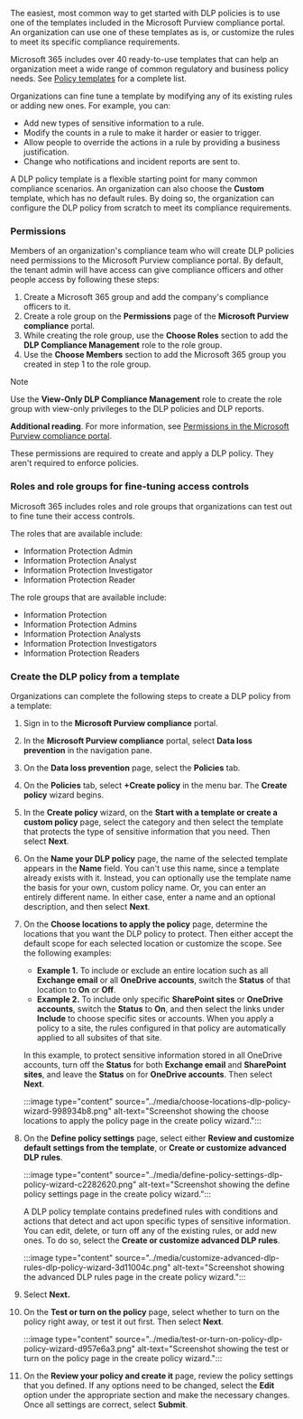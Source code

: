 The easiest, most common way to get started with DLP policies is to use one of the templates included in the Microsoft Purview compliance portal. An organization can use one of these templates as is, or customize the rules to meet its specific compliance requirements.

Microsoft 365 includes over 40 ready-to-use templates that can help an organization meet a wide range of common regulatory and business policy needs. See [Policy templates](/microsoft-365/compliance/dlp-policy-reference?azure-portal=true) for a complete list.

Organizations can fine tune a template by modifying any of its existing rules or adding new ones. For example, you can:

 -  Add new types of sensitive information to a rule.
 -  Modify the counts in a rule to make it harder or easier to trigger.
 -  Allow people to override the actions in a rule by providing a business justification.
 -  Change who notifications and incident reports are sent to.

A DLP policy template is a flexible starting point for many common compliance scenarios. An organization can also choose the **Custom** template, which has no default rules. By doing so, the organization can configure the DLP policy from scratch to meet its compliance requirements.

### Permissions

Members of an organization's compliance team who will create DLP policies need permissions to the Microsoft Purview compliance portal. By default, the tenant admin will have access can give compliance officers and other people access by following these steps:

1.  Create a Microsoft 365 group and add the company's compliance officers to it.
2.  Create a role group on the **Permissions** page of the **Microsoft Purview compliance** portal.
3.  While creating the role group, use the **Choose Roles** section to add the **DLP Compliance Management** role to the role group.
4.  Use the **Choose Members** section to add the Microsoft 365 group you created in step 1 to the role group.

> [!NOTE]
> Use the **View-Only DLP Compliance Management** role to create the role group with view-only privileges to the DLP policies and DLP reports.

**Additional reading**. For more information, see [Permissions in the Microsoft Purview compliance portal](/microsoft-365/compliance/microsoft-365-compliance-center-permissions?azure-portal=true).

These permissions are required to create and apply a DLP policy. They aren't required to enforce policies.

### Roles and role groups for fine-tuning access controls

Microsoft 365 includes roles and role groups that organizations can test out to fine tune their access controls.

The roles that are available include:

 -  Information Protection Admin
 -  Information Protection Analyst
 -  Information Protection Investigator
 -  Information Protection Reader

The role groups that are available include:

 -  Information Protection
 -  Information Protection Admins
 -  Information Protection Analysts
 -  Information Protection Investigators
 -  Information Protection Readers

### Create the DLP policy from a template

Organizations can complete the following steps to create a DLP policy from a template:

1.  Sign in to the **Microsoft Purview compliance** portal.
2.  In the **Microsoft Purview compliance** portal, select **Data loss prevention** in the navigation pane.
3.  On the **Data loss prevention** page, select the **Policies** tab.
4.  On the **Policies** tab, select **+Create policy** in the menu bar. The **Create policy** wizard begins.
5.  In the **Create policy** wizard, on the **Start with a template or create a custom policy** page, select the category and then select the template that protects the type of sensitive information that you need. Then select **Next**.
6.  On the **Name your DLP policy** page, the name of the selected template appears in the **Name** field. You can't use this name, since a template already exists with it. Instead, you can optionally use the template name the basis for your own, custom policy name. Or, you can enter an entirely different name. In either case, enter a name and an optional description, and then select **Next**.
7.  On the **Choose locations to apply the policy** page, determine the locations that you want the DLP policy to protect. Then either accept the default scope for each selected location or customize the scope. See the following examples:
     -  **Example 1.** To include or exclude an entire location such as all **Exchange email** or all **OneDrive accounts**, switch the **Status** of that location to **On** or **Off**.
     -  **Example 2.** To include only specific **SharePoint sites** or **OneDrive accounts**, switch the **Status** to **On**, and then select the links under **Include** to choose specific sites or accounts. When you apply a policy to a site, the rules configured in that policy are automatically applied to all subsites of that site.
    
    In this example, to protect sensitive information stored in all OneDrive accounts, turn off the **Status** for both **Exchange email** and **SharePoint sites**, and leave the **Status** on for **OneDrive accounts**. Then select **Next**.
    
    :::image type="content" source="../media/choose-locations-dlp-policy-wizard-998934b8.png" alt-text="Screenshot showing the choose locations to apply the policy page in the create policy wizard.":::
    
8.  On the **Define policy settings** page, select either **Review and customize default settings from the template**, or **Create or customize advanced DLP rules**.
    
    :::image type="content" source="../media/define-policy-settings-dlp-policy-wizard-c2282620.png" alt-text="Screenshot showing the define policy settings page in the create policy wizard.":::
    
    
    A DLP policy template contains predefined rules with conditions and actions that detect and act upon specific types of sensitive information. You can edit, delete, or turn off any of the existing rules, or add new ones. To do so, select the **Create or customize advanced DLP rules**.
    
    :::image type="content" source="../media/customize-advanced-dlp-rules-dlp-policy-wizard-3d11004c.png" alt-text="Screenshot showing the advanced DLP rules page in the create policy wizard.":::
    
9.  Select **Next.**
10. On the **Test or turn on the policy** page, select whether to turn on the policy right away, or test it out first. Then select **Next**.
    
    :::image type="content" source="../media/test-or-turn-on-policy-dlp-policy-wizard-d957e6a3.png" alt-text="Screenshot showing the test or turn on the policy page in the create policy wizard.":::
    
11. On the **Review your policy and create it** page, review the policy settings that you defined. If any options need to be changed, select the **Edit** option under the appropriate section and make the necessary changes. Once all settings are correct, select **Submit**.
